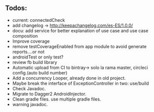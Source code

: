 Todos:
------
* current: connectedCheck
*  add changelog -> http://keepachangelog.com/es-ES/1.0.0/
*  docu: add service for better explanation of use case and use case composition
*  Improve coverage
*  remove testCoverageEnabled from app module to avoid generate reports....or not
*  androidTest or only test?
*  review fb build library
*  Automatic upload from CI to bintray-> solo la rama master, circleci config.(auto build number)
*  Add a concurrency Looper, already done in old project.
*  Maybe break the interface of ExceptionController in two: use/build
*  Check Javadoc.
*  Migrate to Dagger2 AndroidInjector.
*  Clean gradle files. use multiple gradle files.
*  warning javadoc.